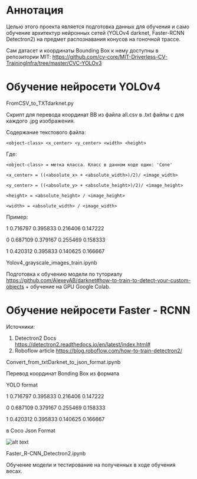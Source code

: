 # Аннотация
Целью этого проекта является подготовка данных для обучения и само обучение архитектур нейронных сетей (YOLOv4 darknet, Faster-RCNN Detectron2) на предмет распознавания конусов на гоночной трассе.  

Сам датасет и координаты Bounding Box к нему доступны в репозитории MIT: https://github.com/cv-core/MIT-Driverless-CV-TrainingInfra/tree/master/CVC-YOLOv3

# Обучение нейросети YOLOv4 

FromCSV_to_TXTdarknet.py
 
Скрипт для перевода координат BB из файла all.csv в .txt файлы с для каждого .jpg изображения.

Содержание текстового файла:

    <object-class> <x_center> <y_center> <width> <height>

Где:
 
    <object-class> = метка класса. Класс в данном коде один: 'Cone'
 
    <x_center> = ((<absolute_x> + <absolute_width>)/2)/ <image_width>
 
    <y_center> = ((<absolute_y> + <absolute_height>)/2)/ <image_height>
 
    <height> = <absolute_height> / <image_height>
 
    <width> = <absolute_width> / <image_width>
  
Пример:

  1 0.716797 0.395833 0.216406 0.147222
  
  0 0.687109 0.379167 0.255469 0.158333
  
  1 0.420312 0.395833 0.140625 0.166667


Yolov4_grayscale_images_train.ipynb
  
Подготовка к обучению модели по туториалу https://github.com/AlexeyAB/darknet#how-to-train-to-detect-your-custom-objects + обучение на GPU Google Colab. 


# Обучение нейросети Faster - RCNN
Источники:
1) Detectron2 Docs https://detectron2.readthedocs.io/en/latest/index.html#
2) Roboflow article https://blog.roboflow.com/how-to-train-detectron2/

Convert_from_txtDarknet_to_json_format.ipynb

Перевод координат Bonding Box из формата 

YOLO format 

  1 0.716797 0.395833 0.216406 0.147222
  
  0 0.687109 0.379167 0.255469 0.158333
  
  1 0.420312 0.395833 0.140625 0.166667

в Coco Json Format

![alt text](https://miro.medium.com/max/444/1*wleaRUAKGGwxe3YMcKWRbA.png)

Faster_R-CNN_Detectron2.ipynb

Обучение модели и тестирование на полученных в ходе обучения весах.

